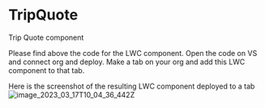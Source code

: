 # TripQuote
Trip Quote component

Please find above the code for the LWC component.
Open the code on VS and connect org and deploy.
Make a tab on your org and add this LWC component to that tab.

Here is the screenshot of the resulting LWC component deployed to a tab
![image_2023_03_17T10_04_36_442Z](https://user-images.githubusercontent.com/128142013/225882772-49882e35-af62-422e-8d6f-47d9e2c278f8.png)

